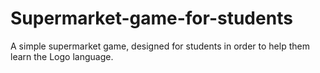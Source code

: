 Supermarket-game-for-students
=============================

A simple supermarket game, designed for students in order to help them learn the Logo language.
